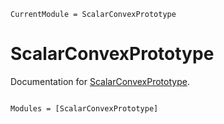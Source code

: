 ```@meta
CurrentModule = ScalarConvexPrototype
```

# ScalarConvexPrototype

Documentation for [ScalarConvexPrototype](https://github.com/ericphanson/ScalarConvexPrototype.jl).

```@index
```

```@autodocs
Modules = [ScalarConvexPrototype]
```
